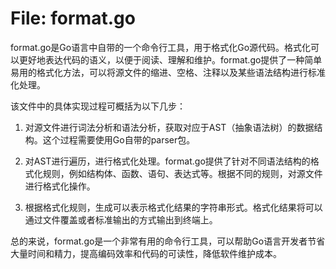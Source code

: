 # File: format.go

format.go是Go语言中自带的一个命令行工具，用于格式化Go源代码。格式化可以更好地表达代码的语义，以便于阅读、理解和维护。format.go提供了一种简单易用的格式化方法，可以将源文件的缩进、空格、注释以及某些语法结构进行标准化处理。 

该文件中的具体实现过程可概括为以下几步：

1. 对源文件进行词法分析和语法分析，获取对应于AST（抽象语法树）的数据结构。这个过程需要使用Go自带的parser包。

2. 对AST进行遍历，进行格式化处理。format.go提供了针对不同语法结构的格式化规则，例如结构体、函数、语句、表达式等。根据不同的规则，对源文件进行格式化操作。

3. 根据格式化规则，生成可以表示格式化结果的字符串形式。格式化结果将可以通过文件覆盖或者标准输出的方式输出到终端上。

总的来说，format.go是一个非常有用的命令行工具，可以帮助Go语言开发者节省大量时间和精力，提高编码效率和代码的可读性，降低软件维护成本。


